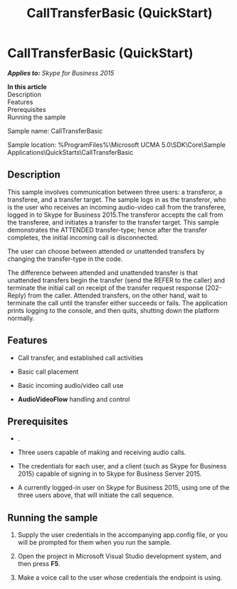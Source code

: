﻿---
title: CallTransferBasic (QuickStart)
TOCTitle: CallTransferBasic (QuickStart)
ms:assetid: 5a4b0a5a-4db1-45be-b9a7-c899066faaf0
ms:mtpsurl: https://msdn.microsoft.com/en-us/library/Dn454816(v=office.16)
ms:contentKeyID: 65240089
ms.date: 07/27/2015
mtps_version: v=office.16
---

# CallTransferBasic (QuickStart)


_**Applies to:** Skype for Business 2015_

**In this article**  
Description  
Features  
Prerequisites  
Running the sample  

Sample name: CallTransferBasic

Sample location: %ProgramFiles%\\Microsoft UCMA 5.0\\SDK\\Core\\Sample Applications\\QuickStarts\\CallTransferBasic

## Description

This sample involves communication between three users: a transferor, a transferee, and a transfer target. The sample logs in as the transferor, who is the user who receives an incoming audio-video call from the transferee, logged in to Skype for Business 2015.The transferor accepts the call from the transferee, and initiates a transfer to the transfer target. This sample demonstrates the ATTENDED transfer-type; hence after the transfer completes, the initial incoming call is disconnected.

The user can choose between attended or unattended transfers by changing the transfer-type in the code.

The difference between attended and unattended transfer is that unattended transfers begin the transfer (send the REFER to the caller) and terminate the initial call on receipt of the transfer request response (202-Reply) from the caller. Attended transfers, on the other hand, wait to terminate the call until the transfer either succeeds or fails. The application prints logging to the console, and then quits, shutting down the platform normally.

## Features

  - Call transfer, and established call activities

  - Basic call placement

  - Basic incoming audio/video call use

  - **AudioVideoFlow** handling and control

## Prerequisites

  - .

  - Three users capable of making and receiving audio calls.

  - The credentials for each user, and a client (such as Skype for Business 2015) capable of signing in to Skype for Business Server 2015.

  - A currently logged-in user on Skype for Business 2015, using one of the three users above, that will initiate the call sequence.

## Running the sample

1.  Supply the user credentials in the accompanying app.config file, or you will be prompted for them when you run the sample.

2.  Open the project in Microsoft Visual Studio development system, and then press **F5**.

3.  Make a voice call to the user whose credentials the endpoint is using.

